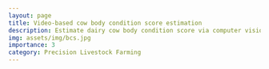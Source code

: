 ```yaml
---
layout: page
title: Video-based cow body condition score estimation
description: Estimate dairy cow body condition score via computer vision systems
img: assets/img/bcs.jpg
importance: 3
category: Precision Livestock Farming
---
```

